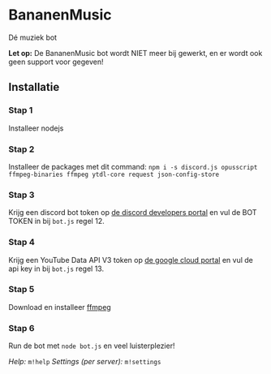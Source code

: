 # BananenMusic
Dé muziek bot

**Let op:** De BananenMusic bot wordt NIET meer bij gewerkt, en er wordt ook geen support voor gegeven!

## Installatie
### Stap 1
Installeer nodejs
### Stap 2
Installeer de packages met dit command:
`npm i -s discord.js opusscript ffmpeg-binaries ffmpeg ytdl-core request json-config-store`
### Stap 3
Krijg een discord bot token op [de discord developers portal](https://discordapp.com/developers/applications/) en vul de BOT TOKEN in bij `bot.js` regel 12.
### Stap 4
Krijg een YouTube Data API V3 token op [de google cloud portal](https://console.cloud.google.com/) en vul de api key in bij `bot.js` regel 13.
### Stap 5
Download en installeer [ffmpeg](https://www.ffmpeg.org/)
### Stap 6
Run de bot met `node bot.js` en veel luisterplezier!

_Help:_ `m!help`
_Settings (per server):_ `m!settings`
